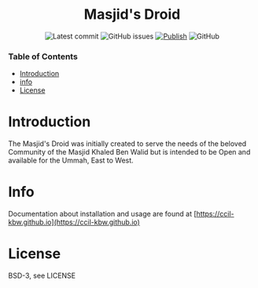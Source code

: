 <div align="center">

# Masjid's Droid

![Latest commit](https://img.shields.io/github/last-commit/ccil-kbw/robot/master?style=flat-square)
![GitHub issues](https://img.shields.io/github/issues/ccil-kbw/robot)
[![Publish](https://github.com/ccil-kbw/robot/actions/workflows/publish.yml/badge.svg)](https://github.com/ccil-kbw/robot/actions/workflows/publish.yml)
![GitHub](https://img.shields.io/github/license/ccil-kbw/robot)

</div>

### Table of Contents
- [Introduction](#introduction)
- [info](#info)
- [License](#license)


# Introduction

The Masjid's Droid was initially created to serve the needs of the beloved Community of the Masjid Khaled Ben Walid but is intended to be Open and available for the Ummah, East to West.

# Info

Documentation about installation and usage are found at [https://ccil-kbw.github.io](https://ccil-kbw.github.io)

# License

BSD-3, see LICENSE
